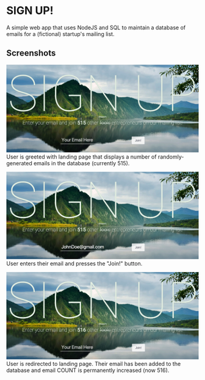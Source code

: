 # SIGN UP!

A simple web app that uses NodeJS and SQL to maintain a database of emails for a (fictional) startup's mailing list.



## Screenshots

![alt text](app_screenshots/Screenshot1.jpg?raw=true)
User is greeted with landing page that displays a number of randomly-generated emails in the database (currently 515).

![alt text](app_screenshots/Screenshot2.jpg?raw=true)
User enters their email and presses the "Join!" button.

![alt text](app_screenshots/Screenshot3.jpg?raw=true)
User is redirected to landing page. Their email has been added to the database and email COUNT is permanently increased (now 516).
